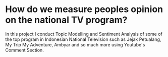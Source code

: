 # How do we measure peoples opinion on the national TV program?

In this project I conduct Topic Modelling and Sentiment Analysis of some of the top program in Indonesian National Television such as Jejak Petualang, My Trip My Adventure, Ambyar and so much more using Youtube's Comment Section.
